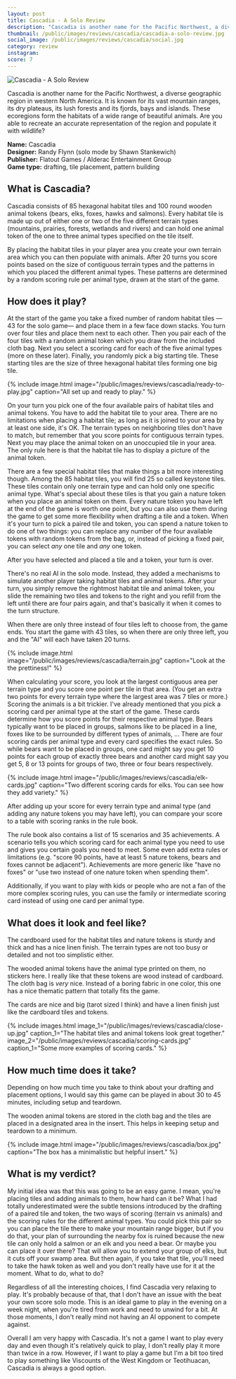 ```yaml
---
layout: post
title: Cascadia - A Solo Review
description: "Cascadia is another name for the Pacific Northwest, a diverse geographic region in western North America. It is known for its vast mountain ranges, its dry plateaus, its lush forests and its fjords, bays and islands. These ecoregions form the habitats of a wide range of beautiful animals. Are you able to recreate an accurate representation of the region and populate it with wildlife?"
thumbnail: /public/images/reviews/cascadia/cascadia-a-solo-review.jpg
social_image: /public/images/reviews/cascadia/social.jpg
category: review
instagram:
score: 7
---
```


![Cascadia - A Solo Review]({{page.thumbnail}})

Cascadia is another name for the Pacific Northwest, a diverse geographic region in western North America. It is known for its vast mountain ranges, its dry plateaus, its lush forests and its fjords, bays and islands. These ecoregions form the habitats of a wide range of beautiful animals. Are you able to recreate an accurate representation of the region and populate it with wildlife?

<!--more-->

**Name:** Cascadia  
**Designer:** Randy Flynn (solo mode by 
Shawn Stankewich)  
**Publisher:** Flatout Games / Alderac Entertainment Group  
**Game type:** drafting, tile placement, pattern building

## What is Cascadia?
Cascadia consists of 85 hexagonal habitat tiles and 100 round wooden animal tokens (bears, elks, foxes, hawks and salmons). Every habitat tile is made up out of either one or two of the five different terrain types (mountains, prairies, forests, wetlands and rivers) and can hold one animal token of the one to three animal types specified on the tile itself.

By placing the habitat tiles in your player area you create your own terrain area which you can then populate with animals. After 20 turns you score points based on the size of contiguous terrain types and the patterns in which you placed the different animal types. These patterns are determined by a random scoring rule per animal type, drawn at the start of the game.

## How does it play?
At the start of the game you take a fixed number of random habitat tiles —43 for the solo game— and place them in a few face down stacks. You turn over four tiles and place them next to each other. Then you pair each of the four tiles with a random animal token which you draw from the included cloth bag. Next you select a scoring card for each of the five animal types (more on these later). Finally, you randomly pick a big starting tile. These starting tiles are the size of three hexagonal habitat tiles forming one big tile.

{% include image.html image="/public/images/reviews/cascadia/ready-to-play.jpg" caption="All set up and ready to play." %}

On your turn you pick one of the four available pairs of habitat tiles and animal tokens. You have to add the habitat tile to your area. There are no limitations when placing a habitat tile; as long as it is joined to your area by at least one side, it's OK. The terrain types on neighboring tiles don't have to match, but remember that you score points for contiguous terrain types. Next you may place the animal token on an unoccupied tile in your area. The only rule here is that the habitat tile has to display a picture of the animal token.

There are a few special habitat tiles that make things a bit more interesting though. Among the 85 habitat tiles, you will find 25 so called keystone tiles. These tiles contain only one terrain type and can hold only one specific animal type. What's special about these tiles is that you gain a nature token when you place an animal token on them. Every nature token you have left at the end of the game is worth one point, but you can also use them during the game to get some more flexibility when drafting a tile and a token. When it's your turn to pick a paired tile and token, you can spend a nature token to do one of two things: you can replace any number of the four available tokens with random tokens from the bag, or, instead of picking a fixed pair, you can select _any_ one tile and _any_ one token.

After you have selected and placed a tile and a token, your turn is over.

There's no real AI in the solo mode. Instead, they added a mechanisms to simulate another player taking habitat tiles and animal tokens. After your turn, you simply remove the rightmost habitat tile and animal token, you slide the remaining two tiles and tokens to the right and you refill from the left until there are four pairs again, and that's basically it when it comes to the turn structure.

When there are only three instead of four tiles left to choose from, the game ends. You start the game with 43 tiles, so when there are only three left, you and the "AI" will each have taken 20 turns.

{% include image.html image="/public/images/reviews/cascadia/terrain.jpg" caption="Look at the the prettiness!" %}

When calculating your score, you look at the largest contiguous area per terrain type and you score one point per tile in that area. (You get an extra two points for every terrain type where the largest area was 7 tiles or more.) Scoring the animals is a bit trickier. I've already mentioned that you pick a scoring card per animal type at the start of the game. These cards determine how you score points for their respective animal type. Bears typically want to be placed in groups, salmons like to be placed in a line, foxes like to be surrounded by different types of animals, ... There are four scoring cards per animal type and every card specifies the exact rules. So while bears want to be placed in groups, one card might say you get 10 points for each group of exactly three bears and another card might say you get 5, 8 or 13 points for groups of two, three or four bears respectively.

{% include image.html image="/public/images/reviews/cascadia/elk-cards.jpg" caption="Two different scoring cards for elks. You can see how they add variety." %}

After adding up your score for every terrain type and animal type (and adding any nature tokens you may have left), you can compare your score to a table with scoring ranks in the rule book.

The rule book also contains a list of 15 scenarios and 35 achievements. A scenario tells you which scoring card for each animal type you need to use and gives you certain goals you need to meet. Some even add extra rules or limitations (e.g. "score 90 points, have at least 5 nature tokens, bears and foxes cannot be adjacent"). Achievements are more generic like "have no foxes" or "use two instead of one nature token when spending them". 

Additionally, if you want to play with kids or people who are not a fan of the more complex scoring rules, you can use the family or intermediate scoring card instead of using one card per animal type.

## What does it look and feel like?
The cardboard used for the habitat tiles and nature tokens is sturdy and thick and has a nice linen finish. The terrain types are not too busy or detailed and not too simplistic either.

The wooded animal tokens have the animal type printed on them, no stickers here. I really like that these tokens are wood instead of cardboard. The cloth bag is _very_ nice. Instead of a boring fabric in one color, this one has a nice thematic pattern that totally fits the game.

The cards are nice and big (tarot sized I think) and have a linen finish just like the cardboard tiles and tokens.

{% include images.html image_1="/public/images/reviews/cascadia/close-up.jpg" caption_1="The habitat tiles and animal tokens look great together." image_2="/public/images/reviews/cascadia/scoring-cards.jpg" caption_1="Some more examples of scoring cards." %}

## How much time does it take?
Depending on how much time you take to think about your drafting and placement options, I would say this game can be played in about 30 to 45 minutes, including setup and teardown.

The wooden animal tokens are stored in the cloth bag and the tiles are placed in a designated area in the insert. This helps in keeping setup and teardown to a minimum.

{% include image.html image="/public/images/reviews/cascadia/box.jpg" caption="The box has a minimalistic but helpful insert." %}

## What is my verdict?
My initial idea was that this was going to be an easy game. I mean, you're placing tiles and adding animals to them, how hard can it be? What I had totally underestimated were the subtle tensions introduced by the drafting of a paired tile and token, the two ways of scoring (terrain vs animals) and the scoring rules for the different animal types. You could pick this pair so you can place the tile there to make your mountain range bigger, but if you do that, your plan of surrounding the nearby fox is ruined because the new tile can only hold a salmon or an elk and you need a bear. Or maybe you can place it over there? That will allow you to extend your group of elks, but it cuts off your swamp area. But then again, if you take that tile, you'll need to take the hawk token as well and you don't really have use for it at the moment. What to do, what to do?

Regardless of all the interesting choices, I find Cascadia very relaxing to play. It's probably because of that, that I don't have an issue with the beat your own score solo mode. This is an ideal game to play in the evening on a week night, when you're tired from work and need to unwind for a bit. At those moments, I don't really mind not having an AI opponent to compete against.

Overall I am very happy with Cascadia. It's not a game I want to play every day and even though it's relatively quick to play, I don't really play it more than twice in a row. However, if I want to play a game but I'm a bit too tired to play something like Viscounts of the West Kingdom or Teotihuacan, Cascadia is always a good option.
